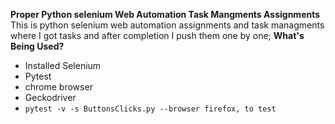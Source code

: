 **Proper Python selenium Web Automation Task Mangments Assignments**
This is python selenium web automation assignments and task managments where I got tasks and after completion I push them one by one;
**What's Being Used?**

- Installed Selenium
- Pytest
- chrome browser
- Geckodriver
- `pytest -v -s ButtonsClicks.py --browser firefox, to test`
